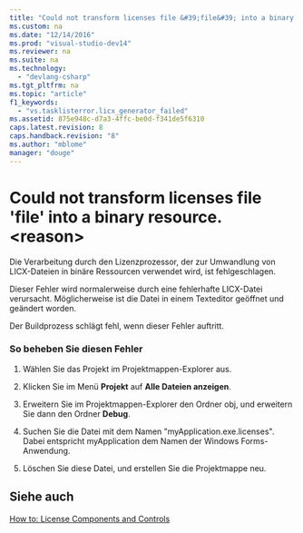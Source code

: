 ```yaml
---
title: "Could not transform licenses file &#39;file&#39; into a binary resource. &lt;reason&gt;"
ms.custom: na
ms.date: "12/14/2016"
ms.prod: "visual-studio-dev14"
ms.reviewer: na
ms.suite: na
ms.technology: 
  - "devlang-csharp"
ms.tgt_pltfrm: na
ms.topic: "article"
f1_keywords: 
  - "vs.tasklisterror.licx_generator_failed"
ms.assetid: 875e948c-d7a3-4ffc-be0d-f341de5f6310
caps.latest.revision: 8
caps.handback.revision: "8"
ms.author: "mblome"
manager: "douge"
---
```

# Could not transform licenses file &#39;file&#39; into a binary resource. &lt;reason&gt;
Die Verarbeitung durch den Lizenzprozessor, der zur Umwandlung von LICX\-Dateien in binäre Ressourcen verwendet wird, ist fehlgeschlagen.  
  
 Dieser Fehler wird normalerweise durch eine fehlerhafte LICX\-Datei verursacht.  Möglicherweise ist die Datei in einem Texteditor geöffnet und geändert worden.  
  
 Der Buildprozess schlägt fehl, wenn dieser Fehler auftritt.  
  
### So beheben Sie diesen Fehler  
  
1.  Wählen Sie das Projekt im Projektmappen\-Explorer aus.  
  
2.  Klicken Sie im Menü **Projekt** auf **Alle Dateien anzeigen**.  
  
3.  Erweitern Sie im Projektmappen\-Explorer den Ordner obj, und erweitern Sie dann den Ordner **Debug**.  
  
4.  Suchen Sie die Datei mit dem Namen "myApplication.exe.licenses". Dabei entspricht myApplication dem Namen der Windows Forms\-Anwendung.  
  
5.  Löschen Sie diese Datei, und erstellen Sie die Projektmappe neu.  
  
## Siehe auch  
 [How to: License Components and Controls](../Topic/How%20to:%20License%20Components%20and%20Controls.md)